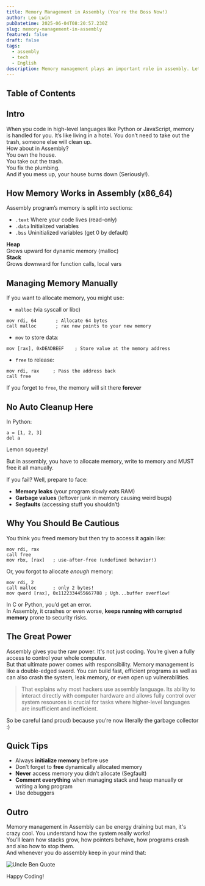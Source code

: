 ```yaml
---
title: Memory Management in Assembly (You're the Boss Now!)
author: Leo Lwin
pubDatetime: 2025-06-04T08:20:57.230Z
slug: memory-management-in-assembly
featured: false
draft: false
tags:
  - assembly
  - tech
  - English
description: Memory management plays an important role in assembly. Let's discuss about it!
---
```


## Table of Contents


## Intro

When you code in high-level languages like Python or JavaScript, memory is handled for you. It’s like living in a hotel. You don’t need to take out the trash, someone else will clean up.  
How about in Assembly?  
You own the house.  
You take out the trash.  
You fix the plumbing.  
And if you mess up, your house burns down (Seriously!).  


## How Memory Works in Assembly (x86_64)


Assembly program’s memory is split into sections:  
- `.text`
Where your code lives (read-only)
- `.data`
Initialized variables
- `.bss`
Uninitialized variables (get 0 by default)  
  
**Heap**  
Grows upward for dynamic memory (malloc)  
**Stack**  
Grows downward for function calls, local vars


## Managing Memory Manually

If you want to allocate memory, you might use:
- `malloc` (via syscall or libc)
```
mov rdi, 64       ; Allocate 64 bytes
call malloc       ; rax now points to your new memory
```
  
- `mov` to store data:
```
mov [rax], 0xDEADBEEF    ; Store value at the memory address
```
 
 - `free` to release:
 ```
mov rdi, rax     ; Pass the address back
call free
 ```

If you forget to `free`, the memory will sit there **forever**


## No Auto Cleanup Here

In Python:
```
a = [1, 2, 3]
del a
```
Lemon squeezy!  
  
But in assembly, you have to allocate memory, write to memory and MUST free it all manually.  
  
If you fail? Well, prepare to face:  
- **Memory leaks** (your program slowly eats RAM)
- **Garbage values** (leftover junk in memory causing weird bugs)
- **Segfaults** (accessing stuff you shouldn’t)

## Why You Should Be Cautious

You think you freed memory but then try to access it again like:  
```
mov rdi, rax
call free
mov rbx, [rax]   ; use-after-free (undefined behavior!)
```
Or, you forgot to allocate _enough_ memory:  
```
mov rdi, 2
call malloc      ; only 2 bytes!
mov qword [rax], 0x1122334455667788 ; Ugh...buffer overflow!
```
In C or Python, you’d get an error.  
In Assembly, it crashes or even worse, **keeps running with corrupted memory** prone to security risks.

## The Great Power

Assembly gives you the raw power. It's not just coding. You’re given a fully access to control your whole computer.  
But that ultimate power comes with responsibility. Memory management is like a double-edged sword. You can build fast, efficient programs as well as can also crash the system, leak memory, or even open up vulnerabilities.  
>That explains why most hackers use assembly language. Its ability to interact directly with computer hardware and allows fully control over system resources is crucial for tasks where higher-level languages are insufficient and inefficient.  
  
So be careful (and proud) because you’re now literally the garbage collector :) 


## Quick Tips

- Always **initialize memory** before use
- Don’t forget to **free** dynamically allocated memory
- **Never** access memory you didn’t allocate (Segfault)
- **Comment everything** when managing stack and heap manually or writing a long program
- Use debuggers


## Outro

Memory management in Assembly can be energy draining but man, it's crazy cool. You understand how the system really works!  
You’ll learn how stacks grow, how pointers behave, how programs crash and also how to stop them.  
And whenever you do assembly keep in your mind that:  

![Uncle Ben Quote](@/assets/images/uncle_ben_quote.gif)

Happy Coding! 